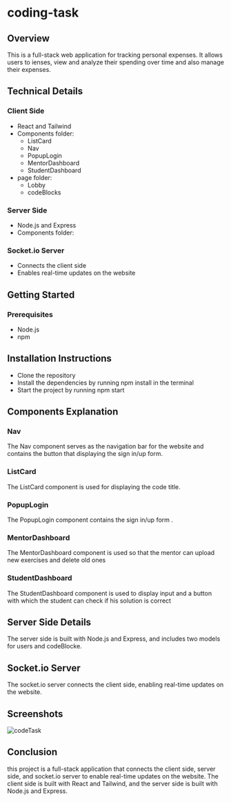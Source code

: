 
# coding-task

## Overview
This is a full-stack web application for tracking personal expenses. It allows users to ienses, view and analyze their spending over time and also manage their expenses.

## Technical Details
### Client Side
- React and Tailwind
- Components folder:
  - ListCard
  - Nav
  - PopupLogin
  - MentorDashboard
  - StudentDashboard
- page folder:
  - Lobby
  - codeBlocks
### Server Side
- Node.js and Express
- Components folder:
###  Socket.io Server
- Connects the client side 
- Enables real-time updates on the website



## Getting Started

### Prerequisites
- Node.js
- npm
## Installation Instructions
- Clone the repository
- Install the dependencies by running npm install in the terminal
- Start the project by running npm start

## Components Explanation

### Nav
The Nav component serves as the navigation bar for the website  and contains the button that displaying the sign in/up form.
### ListCard
The ListCard component is used for displaying the code title.
### PopupLogin
The PopupLogin component contains the sign in/up form .
### MentorDashboard
The MentorDashboard component is used so that the mentor can upload new exercises and delete old ones
### StudentDashboard
The StudentDashboard component is used to display input and a button with which the student can check if his solution is correct

## Server Side Details
The server side is built with Node.js and Express, and includes two models for users and codeBlocke.
## Socket.io Server
The socket.io server connects the client side, enabling real-time updates on the website.

## Screenshots
![codeTask](https://user-images.githubusercontent.com/101037019/215886183-577402de-4289-4593-b0b1-f3eeef3e6947.png)

## Conclusion
this project is a full-stack application that connects the client side, server side, and socket.io server to enable real-time updates on the website. The client side is built with React and Tailwind, and the server side is built with Node.js and Express.


